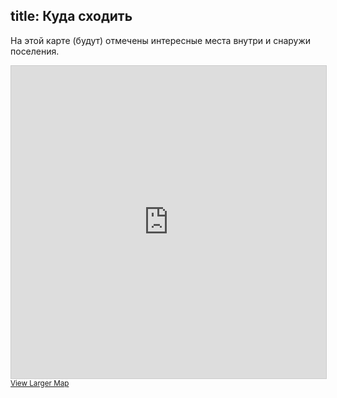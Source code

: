 title: Куда сходить
---
На этой карте (будут) отмечены интересные места внутри и снаружи поселения.

<iframe width="100%" height="500" frameborder="0" scrolling="no" marginheight="0" marginwidth="0" src="http://www.openstreetmap.org/export/embed.html?bbox=28.154525756835938%2C56.13101099301789%2C28.920822143554688%2C56.3603055180982&amp;layer=mapnik" style="border: 1px solid #ccc"></iframe><br/><small><a href="http://www.openstreetmap.org/#map=11/56.2458/28.5377">View Larger Map</a></small>
